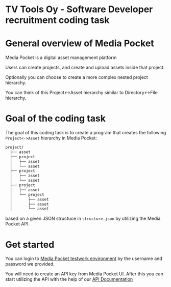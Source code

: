 # TV Tools Oy - Software Developer recruitment coding task

# General overview of Media Pocket

Media Pocket is a digital asset management platform

Users can create projects, and create and upload assets inside that project.

Optionally you can choose to create a more complex nested project hierarchy.

You can think of this Project<->Asset hierarchy similar to Directory<->File hierarchy.

# Goal of the coding task

The goal of this coding task is to create a program that creates the following `Project<->Asset` hierarchy in Media Pocket:

```bash
project/
  ├── asset
  ├── project
  │   ├── asset
  │   └── asset
  ├── project
  │   ├── asset
  │   └── asset
  ├── project
  │   ├── asset
  │   └── project
  │       ├── asset
  │       ├── asset
  │       └── asset
```

based on a given JSON structuce in `structure.json` by utilizing the Media Pocket API.

# Get started

You can login to [Media Pocket testwork environment](https://staging-testwork.devmediapocket.fi/) by the username and password we provided.

You will need to create an API key from Media Pocket UI. After this you can start utilizing the API with the help of our [API Documentation](https://staging-testwork.devmediapocket.fi/api/docs/V2.html)